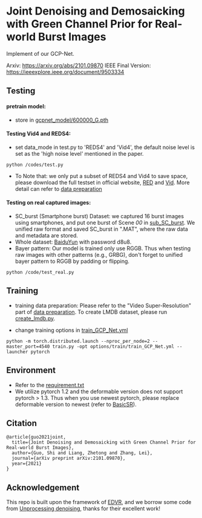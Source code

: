 # Joint Denoising and Demosaicking with Green Channel Prior for Real-world Burst Images

Implement of our GCP-Net.

Arxiv: https://arxiv.org/abs/2101.09870
IEEE Final Version: https://ieeexplore.ieee.org/document/9503334

## Testing
#### pretrain model: 
* store in [gcpnet_model/600000_G.pth](https://github.com/GuoShi28/GCP-Net/blob/main/experiments/gcpnet_model/600000_G.pth)
#### Testing Vid4 and REDS4:

* set data_mode in test.py to 'REDS4' and 'Vid4', the default noise level is set as the 'high noise level' mentioned in the paper.

```
python /codes/test.py
```

* To Note that: 
we only put a subset of REDS4 and Vid4 to save space, please download the full testset in official website, [RED](https://seungjunnah.github.io/Datasets/reds.html) and [Vid](http://toflow.csail.mit.edu/). More detail can refer to [data preparation](https://github.com/xinntao/EDVR/blob/master/docs/DatasetPreparation.md)

#### Testing on real captured images:
* SC_burst (Smartphone burst) Dataset: we captured 16 burst images using smartphones, and put one burst of Scene _00_ in [sub_SC_burst](https://github.com/GuoShi28/GCP-Net/tree/main/datasets/SC_burst/Scene00). We unified raw format and saved SC_burst in ".MAT", where the raw data and metadata are stored.
* Whole dataset: [BaiduYun](https://pan.baidu.com/s/1gRQ1im6Qa7vZiuOv9eO2Qw) with password d8u8.
* Bayer pattern: Our model is trained only use RGGB. Thus when testing raw images with other patterns (e.g., GRBG), don't forget to unified bayer pattern to RGGB by padding or flipping.
```
python /code/test_real.py
```

## Training
* training data preparation: Please refer to the "Video Super-Resolution" part of [data preparation](https://github.com/xinntao/EDVR/blob/master/docs/DatasetPreparation.md). To create LMDB dataset, please run [create_lmdb.py](https://github.com/GuoShi28/GCP-Net/blob/main/codes/data_scripts/create_lmdb.py).

* change training options in [train_GCP_Net.yml](https://github.com/GuoShi28/GCP-Net/blob/main/codes/options/train/train_GCP_Net.yml)
```
python -m torch.distributed.launch --nproc_per_node=2 --master_port=4540 train.py -opt options/train/train_GCP_Net.yml --launcher pytorch
```

## Environment
* Refer to the [requirement.txt](https://github.com/GuoShi28/GCP-Net/blob/main/requirements.txt)
* We utilize pytorch 1.2 and the deformable version does not support pytorch > 1.3. Thus when you use newest pytorch, please replace deformable version to newest (refer to [BasicSR](https://github.com/xinntao/BasicSR)). 

## Citation
```
@article{guo2021joint,
  title={Joint Denoising and Demosaicking with Green Channel Prior for Real-world Burst Images},
  author={Guo, Shi and Liang, Zhetong and Zhang, Lei},
  journal={arXiv preprint arXiv:2101.09870},
  year={2021}
}
```

## Acknowledgement
This repo is built upon the framework of [EDVR](https://github.com/xinntao/EDVR), and we borrow some code from [Unprocessing denoising](https://github.com/timothybrooks/unprocessing), thanks for their excellent work!
